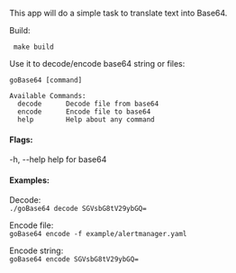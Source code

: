This app will do a simple task to translate text into Base64.

Build:<br>

``` make build```

Use it to decode/encode base64 string or files:

```
goBase64 [command]

Available Commands:
  decode      Decode file from base64
  encode      Encode file to base64
  help        Help about any command
```
#### Flags:
  -h, --help   help for base64

#### Examples:

Decode:<br>
```./goBase64 decode SGVsbG8tV29ybGQ=```

Encode file:<br>
```goBase64 encode -f example/alertmanager.yaml```

Encode string:<br>
```goBase64 encode SGVsbG8tV29ybGQ=```
